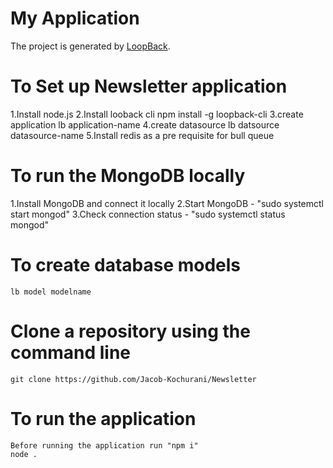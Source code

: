 # My Application

The project is generated by [LoopBack](http://loopback.io).

# To Set up Newsletter application

1.Install node.js
2.Install looback cli
npm install -g loopback-cli
3.create application
lb application-name
4.create datasource
lb datsource datasource-name
5.Install redis as a pre requisite for bull queue

# To run the MongoDB locally

1.Install MongoDB and connect it locally
2.Start MongoDB - "sudo systemctl start mongod"
3.Check connection status - "sudo systemctl status mongod"

# To create database models

    lb model modelname

# Clone a repository using the command line

    git clone https://github.com/Jacob-Kochurani/Newsletter

# To run the application

    Before running the application run "npm i"
    node .
